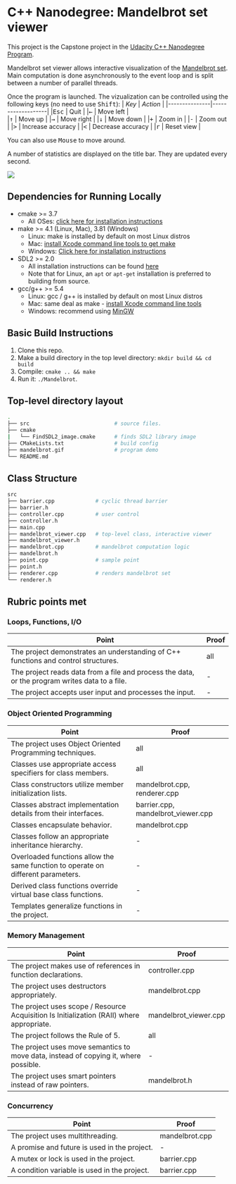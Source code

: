 # C++ Nanodegree: Mandelbrot set viewer
This project is the Capstone project in the [Udacity C++ Nanodegree Program](https://www.udacity.com/course/c-plus-plus-nanodegree--nd213).

Mandelbrot set viewer allows interactive visualization of the [Mandelbrot set](https://en.wikipedia.org/wiki/Mandelbrot_set). Main computation is done asynchronously to the event loop and is split between a number of parallel threads.

Once the program is launched. The vizualization can be controlled using the following keys (no need to use <kbd>Shift</kbd>):
| _Key_         | _Action_          |
|---------------|-------------------|
|<kbd>Esc</kbd> | Quit              |
|<kbd>←</kbd>   | Move left         |  
|<kbd>↑</kbd>   | Move up           |
|<kbd>→</kbd>   | Move right        |
|<kbd>↓</kbd>   | Move down         |
|<kbd>+</kbd>   | Zoom in           | 
|<kbd>-</kbd>   | Zoom out          |
|<kbd>></kbd>   | Increase accuracy |
|<kbd><</kbd>   | Decrease accuracy |
|<kbd>r</kbd>   | Reset view        |

You can also use <kbd>Mouse</kbd> to move around.

A number of statistics are displayed on the title bar. They are updated every second.

<img src="mandelbrot.gif"/>


## Dependencies for Running Locally
* cmake >= 3.7
  * All OSes: [click here for installation instructions](https://cmake.org/install/)
* make >= 4.1 (Linux, Mac), 3.81 (Windows)
  * Linux: make is installed by default on most Linux distros
  * Mac: [install Xcode command line tools to get make](https://developer.apple.com/xcode/features/)
  * Windows: [Click here for installation instructions](http://gnuwin32.sourceforge.net/packages/make.htm)
* SDL2 >= 2.0
  * All installation instructions can be found [here](https://wiki.libsdl.org/Installation)
  * Note that for Linux, an `apt` or `apt-get` installation is preferred to building from source.
* gcc/g++ >= 5.4
  * Linux: gcc / g++ is installed by default on most Linux distros
  * Mac: same deal as make - [install Xcode command line tools](https://developer.apple.com/xcode/features/)
  * Windows: recommend using [MinGW](http://www.mingw.org/)

## Basic Build Instructions

1. Clone this repo.
2. Make a build directory in the top level directory: `mkdir build && cd build`
3. Compile: `cmake .. && make`
4. Run it: `./Mandelbrot`.

## Top-level directory layout
```bash
.
├── src                           # source files.
├── cmake                   
|   └── FindSDL2_image.cmake      # finds SDL2 library image
├── CMakeLists.txt                # build config
├── mandelbrot.gif                # program demo         
└── README.md
```

## Class Structure
```bash
src      
├── barrier.cpp             # cyclic thread barrier
├── barrier.h           
├── controller.cpp          # user control
├── controller.h        
├── main.cpp 
├── mandelbrot_viewer.cpp   # top-level class, interactive viewer
├── mandelbrot_viewer.h
├── mandelbrot.cpp          # mandelbrot computation logic
├── mandelbrot.h 
├── point.cpp               # sample point
├── point.h  
├── renderer.cpp            # renders mandelbrot set     
└── renderer.h
```



## Rubric points met

### Loops, Functions, I/O

| Point                                                                                          | Proof           | 
|------------------------------------------------------------------------------------------------|-----------------|
| The project demonstrates an understanding of C++ functions and control structures.             | all             |
| The project reads data from a file and process the data, or the program writes data to a file. | -               |
| The project accepts user input and processes the input.                                        | -               |

### Object Oriented Programming

| Point                                                                            | Proof                              | 
|----------------------------------------------------------------------------------|------------------------------------|
| The project uses Object Oriented Programming techniques.                         | all                                |
| Classes use appropriate access specifiers for class members.                     | all                                |
| Class constructors utilize member initialization lists.                          | mandelbrot.cpp, renderer.cpp       |
| Classes abstract implementation details from their interfaces.                   | barrier.cpp, mandelbrot_viewer.cpp |
| Classes encapsulate behavior.                                                    | mandelbrot.cpp                     |
| Classes follow an appropriate inheritance hierarchy.                             | -                                  |
| Overloaded functions allow the same function to operate on different parameters. | -                                  |
| Derived class functions override virtual base class functions.                   | -                                  |
| Templates generalize functions in the project.                                   | -                                  |

### Memory Management

| Point                                                                                     | Proof                 | 
|-------------------------------------------------------------------------------------------|-----------------------|
| The project makes use of references in function declarations.                             | controller.cpp        |
| The project uses destructors appropriately.                                               | mandelbrot.cpp        |   
| The project uses scope / Resource Acquisition Is Initialization (RAII) where appropriate. | mandelbrot_viewer.cpp |
| The project follows the Rule of 5.                                                        | all                   |
| The project uses move semantics to move data, instead of copying it, where possible.      | -                     |
| The project uses smart pointers instead of raw pointers.                                  | mandelbrot.h          |

### Concurrency

| Point                                        | Proof           |
|----------------------------------------------|-----------------|
| The project uses multithreading.             | mandelbrot.cpp  |
| A promise and future is used in the project. | -               |
| A mutex or lock is used in the project.      | barrier.cpp     |
| A condition variable is used in the project. | barrier.cpp     |  